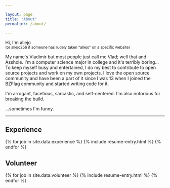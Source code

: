 ```yaml
---

layout: page
title: "About"
permalink: /about/

---
```


Hi, I'm allejo  
<small>(or allejo256 if someone has rudely taken "allejo" on a specific website)</small>

My name's Vladimir but most people just call me Vlad; well that and Asshole. I'm a computer science major in college and it's terribly boring... To keep myself busy and entertained, I do my best to contribute to open source projects and work on my own projects. I love the open source community and have been a part of it since I was 13 when I joined the BZFlag community and started writing code for it.

I'm arrogant, facetious, sarcastic, and self-centered. I'm also notorious for breaking the build.

...sometimes I'm funny.

<hr>

## Experience

{% for job in site.data.experience %}
{% include resume-entry.html %}
{% endfor %}

## Volunteer

{% for job in site.data.volunteer %}
{% include resume-entry.html %}
{% endfor %}

